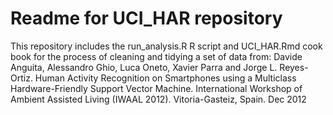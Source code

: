 # Readme for UCI_HAR repository

This repository includes the run_analysis.R R script and UCI_HAR.Rmd cook book for the process of cleaning and tidying a set of data from:
Davide Anguita, Alessandro Ghio, Luca Oneto, Xavier Parra and Jorge L. Reyes-Ortiz. Human Activity Recognition on Smartphones using a Multiclass Hardware-Friendly Support Vector Machine. International Workshop of Ambient Assisted Living (IWAAL 2012). Vitoria-Gasteiz, Spain. Dec 2012